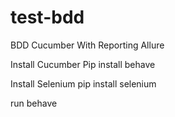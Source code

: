 # test-bdd
BDD Cucumber With Reporting Allure

Install Cucumber
Pip install behave

Install Selenium
pip install selenium

run 
behave
